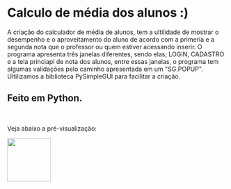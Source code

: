 # Calculo de média dos alunos :)

 A criação do calculador de média de alunos, tem a ultilidade de mostrar o desempenho e o aproveitamento do aluno de acordo com a primeria e a segunda nota que o professor ou quem estiver acessando inserir. O programa apresenta três janelas diferentes, sendo elas; LOGIN, CADASTRO e a tela princiapl de nota dos alunos, entre essas janelas, o programa tem algumas validações pelo caminho apresentada em um "SG.POPUP". Ultilizamos a biblioteca PySimpleGUI para facilitar a criação.

 ## Feito em Python.

<br>

Veja abaixo a pré-visualização:

<img src="blob:https://web.whatsapp.com/8644a311-8758-4b5c-ad31-7749969ec089" alt="" width=100px;> 
 

